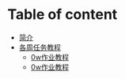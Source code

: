  # Table of content
 
* [简介](Introduction.md)
* [各周任务教程](Py103/Introduction.md)
    * [0w作业教程](Py103/Chap0note.md)
    * [0w作业教程](Py103/chap0note.md)



